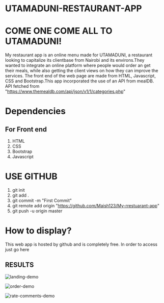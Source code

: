 # UTAMADUNI-RESTAURANT-APP

# COME ONE COME ALL TO UTAMADUNI!
My restaurant app is an online menu made for UTAMADUNI, a restaurant looking to capitalize its clientbase from Nairobi and its environs.They wanted to integrate an online platform where people would order an get their meals, while also getting the client views on how they can improve the services. The front end of the web page are made from HTML, Javascript, CSS and Bootstrap.This app incorporated the use of an API from mealDB. API fetched from "https://www.themealdb.com/api/json/v1/1/categories.php"

# Dependencies 

## For Front end
1. HTML
2. CSS
3. Bootstrap
4. Javascript

# USE GITHUB
1. git init
2. git add .
3. git commit -m "First Commit"
4. git remote add origin "https://github.com/Maish123/My-rrestuarant-app"  
5. git push -u origin master

# How to display?
This web app is hosted by github and is completely free. In  order to access just go here

## RESULTS
![landing-demo](images/Landing.PNG)

![order-demo](images/Order.PNG)

![rate-comments-demo](images/Rate.PNG)